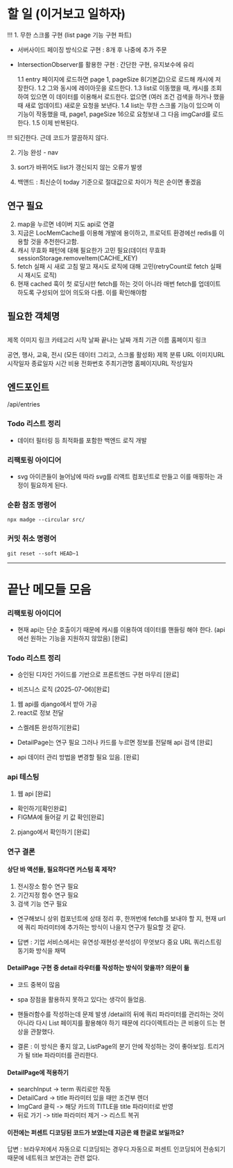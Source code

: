 # 할 일 (이거보고 일하자)

!!! 1. 무한 스크롤 구현 (list page 기능 구현 파트)

- 서버사이드 페이징 방식으로 구현 : 8개 후 나중에 추가 주문
- IntersectionObserver를 활용한 구현 : 간단한 구현, 유지보수에 유리

  1.1 entry 페이지에 로드하면 page 1, pageSize 8(기본값)으로 로드해 캐시에 저장한다.
  1.2 그와 동시에 레이아웃을 로드한다.
  1.3 list로 이동했을 때, 캐시를 조회하여 있으면 이 데이터를 이용해서 로드한다. 없으면 (여러 조건 검색을 하거나 했을 때 새로 업데이트) 새로운 요청을 보낸다.
  1.4 list는 무한 스크롤 기능이 있으며 이 기능이 작동했을 때, page1, pageSize 16으로 요청보내 그 다음 imgCard를 로드한다.
  1.5 이제 반복된다.

!!! 되긴한다. 근데 코드가 깔끔하지 않다.

2. 기능 완성 - nav

3. sort가 바뀌어도 list가 갱신되지 않는 오류가 발생
4. 백앤드 : 최신순이 today 기준으로 절대값으로 차이가 적은 순이면 좋겠음

## 연구 필요

2. map을 누르면 네이버 지도 api로 연결
3. 지금은 LocMemCache를 이용해 개발에 용이하고, 프로덕트 환경에선 redis를 이용할 것을 추천한다고함.
4. 캐시 무효화 패턴에 대해 필요한가 고민 필요(데이터 무효화 sessionStorage.removeItem(CACHE_KEY)
5. fetch 실패 시 새로 고침 말고 재시도 로직에 대해 고민(retryCount로 fetch 실패 시 재시도 로직)
6. 현재 cached 훅이 첫 로딩시만 fetch를 하는 것이 아니라 매번 fetch를 업데이트하도록 구성되어 있어 의도와 다름. 이를 확인해야함

## 필요한 객체명

## <ImgCard>

제목
이미지 링크
카테고리
시작 날짜
끝나는 날짜
개최 기관 이름
홈페이지 링크

<Category>
공연, 행사, 교육, 전시

<DetailPage>
(모든 데이터 그리고, 스크롤 활성화)
제목
분류
URL
이미지URL
시작일자
종료일자
시간
비용
전화번호
주최기관명
홈페이지URL
작성일자

## 엔드포인트

/api/entries

### Todo 리스트 정리

- 데이터 필터링 등 최적화를 포함한 백엔드 로직 개발

### 리팩토링 아이디어

- svg 아이콘들이 늘어남에 따라 svg를 리액트 컴포넌트로 만들고 이를 매핑하는 과정이 필요하게 된다.

### 순환 참조 명령어

```
npx madge --circular src/
```

### 커밋 취소 명령어

```
git reset --soft HEAD~1
```

---

# 끝난 메모들 모음

### 리팩토링 아이디어

- 현재 api는 단순 호출이기 때문에 캐시를 이용하여 데이터를 핸들링 해야 한다. (api에선 원하는 기능을 지원하지 않았음) [완료]

### Todo 리스트 정리

- 승인된 디자인 가이드를 기반으로 프론트엔드 구현 마무리 [완료]

- 비즈니스 로직 (2025-07-06)[완료]

1. 웹 api를 django에서 받아 가공
2. react로 정보 전달

- 스켈레톤 완성하기[완료]

- DetailPage는 연구 필요 그러나 카드를 누르면 정보를 전달해 api 검색 [완료]

- api 데이터 관리 방법을 변경할 필요 있음. [완료]

### api 테스팅

1. 웹 api [완료]

- 확인하기[확인완료]
- FIGMA에 들어갈 키 값 확인[완료]

2. pjango에서 확인하기 [완료]

### 연구 결론

#### 상단 바 액션들, 필요하다면 커스텀 훅 제작?

1. 전시장소 함수 연구 필요
2. 기간지정 함수 연구 필요
3. 검색 기능 연구 필요

- 연구해보니 상위 컴포넌트에 상태 정리 후, 한꺼번에 fetch를 보내야 할 지, 현재 url에 쿼리 파라미터에 추가하는 방식이 나을지 연구가 필요할 것 같다.

- 답변 : 기업 서비스에서는 유연성·재현성·분석성이 무엇보다 중요 URL 쿼리스트링 동기화 방식을 채택

#### DetailPage 구현 중 detail 라우터를 작성하는 방식이 맞을까? 의문이 듦

- 코드 중복이 많음

- spa 장점을 활용하지 못하고 있다는 생각이 들었음.

- 핸들러함수를 작성하는데 문제 발생
  /detail의 뒤에 쿼리 파라미터를 관리하는 것이 아니라 다시 List 페이지를 활용해야 하기 때문에 리다이렉트라는 큰 비용이 드는 현상을 관찰했다.

- 결론 : 이 방식은 좋지 않고, ListPage의 분기 안에 작성하는 것이 좋아보임. 트리거가 될 title 파라미터를 관리한다.

#### DetailPage에 적용하기

- searchInput -> term 쿼리로만 작동
- DetailCard -> title 파라미터 있을 때만 조건부 렌더
- ImgCard 클릭 -> 해당 카드의 TITLE을 title 파라미터로 반영
- 뒤로 가기 -> title 파라미터 제거 -> 리스트 복귀

#### 이전에는 퍼센트 디코딩된 코드가 보였는데 지금은 왜 한글로 보일까요?

답변 : 브라우저에서 자동으로 디코딩되는 경우다.자동으로 퍼센트 인코딩되어 전송되기 때문에 네트워크 보안과는 관련 없다.
